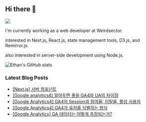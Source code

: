 ## Hi there 👋
<a href="https://steadyg.tistory.com/" target="_blank"><img src="https://img.shields.io/badge/BLOG-000000?style=flat&logo=tistory&logoColor=ffffff"/></a>

I'm currently working as a web developer at Weirdsector.

interested in Next.js, React.js, state management tools, D3.js, and Remirror.js.


also interested in server-side development using Node.js.

![Ethan's GitHub stats](https://github-readme-stats.vercel.app/api?username=ethandeveloper2&theme=dark&show_icons=true)
<!--
**ethandeveloper2/ethandeveloper2** is a ✨ _special_ ✨ repository because its `README.md` (this file) appears on your GitHub profile.

Here are some ideas to get you started:

- 🔭 I’m currently working on ...
- 🌱 I’m currently learning ...
- 👯 I’m looking to collaborate on ...
- 🤔 I’m looking for help with ...
- 💬 Ask me about ...
- 📫 How to reach me: ...
- 😄 Pronouns: ...
- ⚡ Fun fact: ...
-->
### Latest Blog Posts

- [[Next.js] 서버 컴포넌트](https://steadyg.tistory.com/61)
- [[Google analytics4] 알아두면 좋을 GA4와 UA의 차이점](https://steadyg.tistory.com/60)
- [[Google Analytics4] GA4의 Session과 참여율, 이탈율, 활성 사용자](https://steadyg.tistory.com/59)
- [[Google Analytics4] GA4가 유저를 식별하는 방식](https://steadyg.tistory.com/58)
- [[Google Analytics] GA 데이터는 어떻게 측정되는가?](https://steadyg.tistory.com/57)

